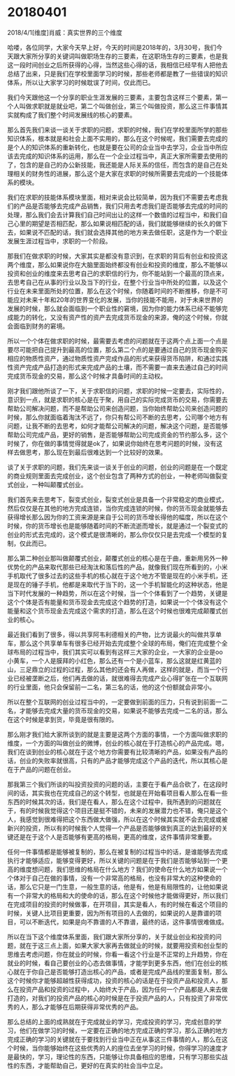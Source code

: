 # 20180401

2018/4/1[维度]肖威：真实世界的三个维度

哈喽，各位同学，大家今天早上好，今天的时间是2018年的，3月30号，我们今天跟大家所分享的关键词叫做职场生存的三要素，在这职场生存的三要素，也是我这一段时间创业之后所获得的心得，当然这些心得的话，我相信已经早有人把他去总结了出来，只是我们在学校里面学习的时候，那些老师都是教了一些错误的知识体系，所以让大家学习的时候耽误了时间，仅此而已。


我们今天跟他这一个分享的职业生涯发展的三要素，主要包含这样三个要素，第一个人叫做求职就是就业吧，第二个叫做创业，第三个叫做投资，那么这三件事情其实就构成了我们整个时间发展线的核心的要素。


那么首先我们来谈一谈关于求职的问题，求职的时候，我们在学校里面所学的那些知识体系，根本就是和社会上面不实用的，那么在这个时候呢，我们需要去完成的是个人的知识体系的重新转化，也就是要在公司的企业当中去学习，企业当中所应该去完成的知识体系的运用，那么在一个企业过程当中，真正大家所需要去使用的了，包含的是自己的办公新技能，我还能是人际关系的信任，而包含的是自己在处理相关的财务性的进展，那么这个是大家在求职的时候所需要去完成的一个技能体系的模块。


我们在求职的技能体系模块里面，相对来说会比较简单，因为我们不需要去考虑我们的产品是否能够去完成产品销售，我们只用去考虑我们是否能够去完成的时间的处理，那么我们会去计算我们自己时间出让的这样一个数值的过程当中，和我们自己心里的期望是否相匹配，那么如果说相匹配的话，我们就能够继续的长久的做下去，如果说不匹配的话，我们就会选择其他的地方来去做任职，这是作为一个职业发展生涯过程当中，求职的一个阶段。


那我们在做求职的时候，大家其实是都没有意识到，在求职的背后有创业和投资这两个维度，那么如果说你在大脑里面始终都没有创业和投资的维度，那么不能够以投资和创业的维度来去思考自己的求职信的行为，你不能站到一个最高的顶点来，去思考自己在从事的行业以及当下的行业，在整个行业当中所处的位置，以及这个行业在未来里面所处的位置，那么在这个时候，你随着时间的不断推移，你是不可能应对未来十年和20年的世界变化的发展，当你的技能不能用，对于未来世界的发展的时候，那么就会面临到一个职业性的窘境，因为你的能力体系已经不能够完成能力的转化，又没有资产性的资产去完成货币现金的来源，俺的这个时候，你就会面临到财务的窘境。


所以一个个体在做求职的时候，最需要去考虑的问题就在于这两个点上面一个点是要尽可能把自己提升到最高的位置，那么第二个点的是要通过自己的货币现金购买相应的物质性资产，通过物质性资产完成作品的形式来获得货币陷阱，和通过实践性资产完成产品打造的形式来完成产品的土壤，而不需要一直来去通过自己的时间完成货币现金的交易，那么这个时候才具备时间的主动权。


刚才我们跟他所谈了一下，关于求职信的问题，求职的时候一定要去，实际性的，意识到一点，就是求职的核心是在于聚，用自己的实际完成货币的交易，你需要去帮助公司解决问题，而不是帮助公司来创造问题，当你始终帮助公司来创造问题的时候，那么你就面临着淘汰不远了，你只有帮公司不断的去思考，公司哪个地方有问题，让我不断的去思考，如何才能帮公司解决的问题，解决这个问题，是否能够帮助公司完成产品，更好的销售，是否能够帮助公司完成资金的节约那么多，这个时候了，你在做的事情觉得就是ok了，如果说你始终在思考问题的时候，没有这样去做思考，那么现在到最后很难达到一个比较好的效果。


谈了关于求职的问题，我们先来谈一谈关于创业的问题，创业的问题是在一个既定的商业规则里面去完成创业，这个创业包含了两种方式的创业，一种老师叫做裂变式创业，一种叫颠覆式创业。


我们首先来去思考下，裂变式创业，裂变式创业是具备一个非常稳定的商业模式，然后仅仅是在其他的地方完成连锁，当你完成连锁的时候，你的货币现金就能够去获得增长那么因为你的工资来源是来自于公司的货币增长得他的幅度，所以在这个时候，你的货币增长也是能够随着时间的不断流逝而增长，就是通过一个裂变式的创业的形式去完成的，这个模式是很清晰的，那么你仅仅只是去完成一个模型的复制，仅此而已。


那么第二种创业那叫做颠覆式创业，颠覆式创业的核心是在于曲，重新用另外一种优势化的产品来取代那些已经淘汰和落后性的产品，就像我们现在所看到的，小米手机取代了很多过去的这些手机的核心就在于这个地方不管是现在的小米手机，还是现在的锤子手机，他都是来取代于当下的，这一个手机智能化的这种状态，他是当下时代发展的一种趋势，所以在这个时候，当一个个体看到了一个趋势，关键是这个个体是否有能量和货币现金去完成这个趋势的打造，如果说一个个体没有这个能量和这个货币现金去完成这个需求的打造，那么在这个时候也很难完成颠覆式创业的核心。


最近我们看到了很多，得以共享阿韦利德相关的产物，比方说最火的叫做共享单车，那么这个共享单车有很多已经开始去完成整个全球的布局，俺们在完成整个全球布局的过程当中，我们其实可以看到有这样三大家的企业，一大家的企业是oo小黄车，一个人是膜拜的小红色，那么还有一个是小蓝车，那么这就是红黄蓝的山，三足鼎立的过程的过程，那么其他的还会有人再做，这样的就是，而当一个行业已经被垄断之后，他们再去做的话，就很难得去完成产业心得扩张在一个互联网的行业里面，他只会保留前一二名，第三名的话，他的这个份额就会非常小。


所以在整个互联网的创业过程当中的，一定要做到前面的压力，只有说到前面一二名，才能够去完成大量的货币现金的交易，如果说不能够去完成一二名的话，那么在这个时候是拿到货，毕竟是很有限的。


那么刚才我们给大家所谈到的就是主要是这两个方面的事情，一个方面叫做求职的维度，一个方面的叫做创业的微博，创业的核心就在于打造核心的产品完成。嗯，我们在谈到创业的核心就在于这个地方你需要有比较清晰的产品，如果没有产品的话，创业的失败率就很高，只有的产品才能够完成这个产品的迭代，所以其核心是在于产品的问题在创业。


那我第三个我们所谈的叫投资投资的问题的话，主要在于看产品合砍了，在这段时间的话，其实我也在完成自己的这个转型，也就是在开始看项目看人那么在看一些东西的时候其次的话，我们是在看人，那么在这个过程中，我所遇到的问题就在于，有的时候我觉得这个项目还是挺不错的，未来的发展潜力也不错，俺只是这个人，我感觉到很难得把这个东西做大做强，所以在这个时候其实就不会去完成或被新兴的投资，所以有的时候我个人觉得一个产品是否能够做到真正的达到最好的关键还是在于这个人是否能够有更高的格局，更高的维度，这件事情非常重要。


任何一件事情都是能够被复制的，那么在被复制的过程当中的话，是谁能够去完成执行才能够适应，能够变得更好，所以关键的问题是在于我们是否能够站到一个更高的维度想问题，我们思维的格局在什么地方？我们的使命在什么地方如果说一个个体对于自己在做的事情，没有一个非常高的格局，也没有非常大的这种使命的话，那么它只是一门生意，一般生意的话，他是有，他是有局限性的，让他如果说有一个非常大的格局和大的使命的话，那么在这个时候他才能做得更好，所以我们在完成项目的投资的时候做事，在开项目，其实是看人，有的时候在看这个项目的时候，关键人比项目更重要，因为所有项目的人去做的，如果说的人是靠谱的项目，可以不断迭代，如果是向不靠谱的人不靠谱，最终的话，这件事情很难做成。


所以在当下这个维度体系里面，我们跟大家所分享的，关于就业创业和投资的问题，就在于这三点上面，如果大家大家再去做就业的时候，就要用投资和创业型的思维去考虑问题，你在就业的时候，你看一看这个行业是不正常的上升趋势，你在就业的时候，看自己要创业的心态去做事情，才能学到更多东西，他们在创业的核心就在于你自己是否能够打造出核心的产品，或者是完成产品线的里面复制，那么这个时候你才能够超越性获得成功，投资的核心的话是在于投资产品和投资人，那么在投资产品和投资的过程中，人始终大于产品，因为任何一个产品都是人来去做打造的，对我们的投资产品的核心的时候是在于投资产品的人，只有投资了非常优秀的人，那么才能够在后期获得非常优秀的产品。


那么总结的上面的成熟就在于完成就业的学习，完成投资的学习，完成创意的学习，他们在做学习的时候，一定要在正确的地方完成正确的学习，那么正确的地方完成正确的学习的关键就在于要找到行业当中正在从事这三件事情的人，那么在这个时候，当你能够始终在这些优秀的人的座位去坐学习的时候，你得学习的速度才是最快的，学习，理论性的东西，只能够让你具备相应的思维，只有学习那些实战性的东西，才能帮助自己，更好的在真实的社会当中立足。
